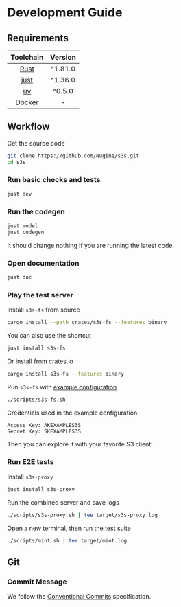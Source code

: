 # Development Guide

## Requirements

|               Toolchain               | Version |
| :-----------------------------------: | :-----: |
|      [Rust](https://rustup.rs/)       | ^1.81.0 |
| [just](https://github.com/casey/just) |    ^1.36.0    |
|                [uv](https://github.com/astral-sh/uv)                 |  ^0.5.0  |
|                Docker                 |    -    |

## Workflow

Get the source code

```bash
git clone https://github.com/Nugine/s3s.git
cd s3s
```

### Run basic checks and tests

```bash
just dev
```

### Run the codegen

```bash
just model
just codegen
```

It should change nothing if you are running the latest code.

### Open documentation

```bash
just doc
```

### Play the test server

Install `s3s-fs` from source

```bash
cargo install --path crates/s3s-fs --features binary
```

You can also use the shortcut

```bash
just install s3s-fs
```

Or install from crates.io

```bash
cargo install s3s-fs --features binary
```

Run `s3s-fs` with [example configuration](./scripts/s3s-fs.sh)

```bash
./scripts/s3s-fs.sh
```

Credentials used in the example configuration:

```
Access Key: AKEXAMPLES3S
Secret Key: SKEXAMPLES3S
```

Then you can explore it with your favorite S3 client!

### Run E2E tests

Install `s3s-proxy`

```bash
just install s3s-proxy
```

Run the combined server and save logs

```bash
./scripts/s3s-proxy.sh | tee target/s3s-proxy.log
```

Open a new terminal, then run the test suite

```bash
./scripts/mint.sh | tee target/mint.log
```

## Git

### Commit Message

We follow the [Conventional Commits](https://www.conventionalcommits.org/en/v1.0.0/) specification.
